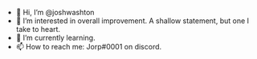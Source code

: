 - 👋 Hi, I’m @joshwashton
- 👀 I’m interested in overall improvement. A shallow statement, but one I take to heart.
- 🌱 I’m currently learning.
- 📫 How to reach me: Jorp#0001 on discord.
